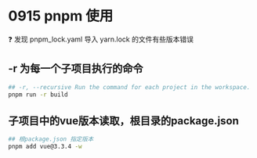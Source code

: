 # 0915 pnpm 使用

<aside>
❓ 发现 pnpm_lock.yaml 导入 yarn.lock 的文件有些版本错误

</aside>

## -r 为每一个子项目执行的命令

```bash
## -r, --recursive Run the command for each project in the workspace.
pnpm run -r build
```

## 子项目中的vue版本读取，根目录的package.json

```bash
## 根package.json 指定版本
pnpm add vue@3.3.4 -w
```